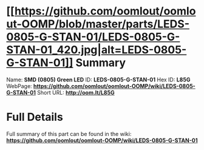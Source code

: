 
[[https://github.com/oomlout/oomlout-OOMP/blob/master/parts/LEDS-0805-G-STAN-01/LEDS-0805-G-STAN-01_420.jpg|alt=LEDS-0805-G-STAN-01]] 
Summary
=================

Name: __SMD (0805) Green LED__
ID: __LEDS-0805-G-STAN-01__
Hex ID: __L85G__
WebPage: __https://github.com/oomlout/oomlout-OOMP/wiki/LEDS-0805-G-STAN-01__
Short URL: __http://oom.lt/L85G__

Full Details
==========================
Full summary of this part can be found in the wiki:   
__https://github.com/oomlout/oomlout-OOMP/wiki/LEDS-0805-G-STAN-01__   

